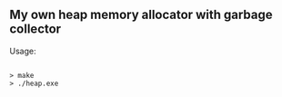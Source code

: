 <!DOCTYPE html>
<html>
<head>
<link rel="stylesheet" href="bluestyle.css">
</head>
<body>

<h2>My own heap memory allocator with garbage collector</h2> 
Usage:
<pre><code>
> make
> ./heap.exe
</code></pre>
</body>
</html>
